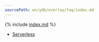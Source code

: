 ```yaml
---
sourcePath: en/ydb/overlay/faq/index.md
---
```


{% include [index.md](_includes/index.md) %}

* [Serverless](serverless.md)
